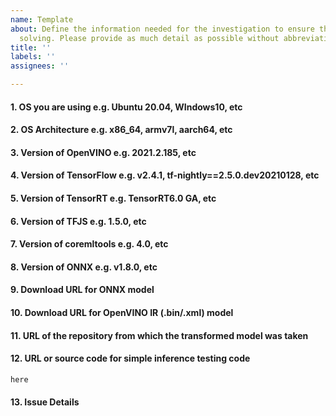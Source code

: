 ```yaml
---
name: Template
about: Define the information needed for the investigation to ensure the fastest problem
  solving. Please provide as much detail as possible without abbreviating.
title: ''
labels: ''
assignees: ''

---
```


#### 1. OS you are using e.g. Ubuntu 20.04, WIndows10, etc
#### 2. OS Architecture e.g. x86_64, armv7l, aarch64, etc
#### 3. Version of OpenVINO e.g. 2021.2.185, etc
#### 4. Version of TensorFlow e.g. v2.4.1, tf-nightly==2.5.0.dev20210128, etc
#### 5. Version of TensorRT e.g. TensorRT6.0 GA, etc
#### 6. Version of TFJS e.g. 1.5.0, etc
#### 7. Version of coremltools e.g. 4.0, etc
#### 8. Version of ONNX e.g. v1.8.0, etc
#### 9. Download URL for ONNX model
#### 10. Download URL for OpenVINO IR (.bin/.xml) model
#### 11. URL of the repository from which the transformed model was taken
#### 12. URL or source code for simple inference testing code
```python
here
```
#### 13. Issue Details
